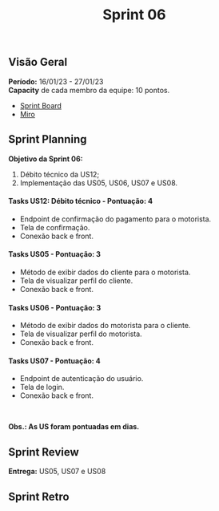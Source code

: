 <h1 align="center"><b>Sprint 06</b></h1>

<br>

## Visão Geral

**Período:** 16/01/23 - 27/01/23 <br>
**Capacity** de cada membro da equipe: 10 pontos.

- [Sprint Board](https://trello.com/b/hObguyFv/sprint-board)
- [Miro](https://miro.com/app/board/uXjVPFFIyc4=/)

## Sprint Planning

**Objetivo da Sprint 06:**
  1. Débito técnico da US12;
  2. Implementação das US05, US06, US07 e US08.
 

#### Tasks US12: Débito técnico - Pontuação: 4
  - Endpoint de confirmação do pagamento para o motorista.
  - Tela de confirmação.
  - Conexão back e front.

#### Tasks US05 - Pontuação: 3
  - Método de exibir dados do cliente para o motorista.
  - Tela de visualizar perfil do cliente.
  - Conexão back e front.

#### Tasks US06 - Pontuação: 3
  - Método de exibir dados do motorista para o cliente.
  - Tela de visualizar perfil do motorista.
  - Conexão back e front.

#### Tasks US07 - Pontuação: 4
  - Endpoint de autenticação do usuário.
  - Tela de login.
  - Conexão back e front.

<br>

**Obs.: As US foram pontuadas em dias.**

## Sprint Review 

**Entrega:** US05, US07 e US08

## Sprint Retro
